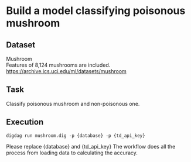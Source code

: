 # Build a model classifying poisonous mushroom

## Dataset
Mushroom  
Features of 8,124 mushrooms are included.  
https://archive.ics.uci.edu/ml/datasets/mushroom

## Task
Classify poisonous mushroom and non-poisonous one.

## Execution
`digdag run mushroom.dig -p {database} -p {td_api_key}`

Please replace {database} and {td_api_key}
The workflow does all the process from loading data to calculating the accuracy.
